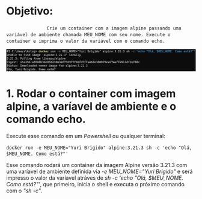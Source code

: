 # Objetivo:

`               Crie um container com a imagem alpine passando uma variável de ambiente chamada MEU_NOME com seu nome. Execute o container e imprima o valor da variável com o comando echo.`

![visão geral do desafio](/exerc05/visao-geral.png)

# 1. Rodar o container com imagem alpine, a varíavel de ambiente e o comando echo.

Execute esse comando em um _Powershell_ ou qualquer terminal:

```docker
docker run -e MEU_NOME="Yuri Brigido" alpine:3.21.3 sh -c 'echo "Olá, $MEU_NOME. Como está?"'
```

Esse comando rodará um container da imagem Alpine versão 3.21.3 com uma varíavel de ambiente definida via _-e MEU_NOME="Yuri Brigido"_ e será impresso o valor da varíavel atráves de _sh -c 'echo "Olá, $MEU_NOME. Como está?"'_, que primeiro, inicia o shell e executa o próximo comando com o _"sh -c"_.
